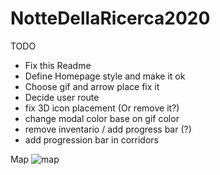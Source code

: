 # NotteDellaRicerca2020


TODO
- Fix this Readme
- Define Homepage style and make it ok
- Choose gif and arrow place fix it
- Decide user route
- fix 3D icon placement (Or remove it?)
- change modal color base on gif color 
- remove inventario / add progress bar (?)
- add progression bar in corridors



Map
![map](https://i.imgur.com/gh4yiON.jpg)

